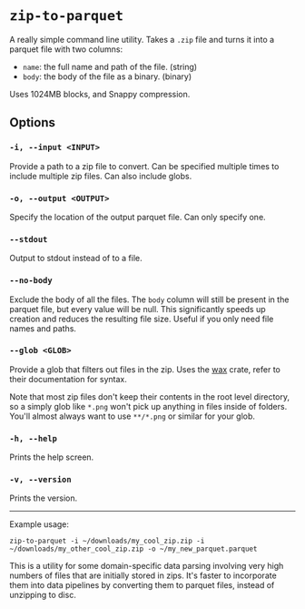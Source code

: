 # `zip-to-parquet`

A really simple command line utility. Takes a `.zip` file and turns it into a parquet file with two columns:

- `name`: the full name and path of the file. (string)
- `body`: the body of the file as a binary. (binary)

Uses 1024MB blocks, and Snappy compression.

## Options

### `-i, --input <INPUT>`

Provide a path to a zip file to convert. Can be specified multiple times to include multiple zip files. Can also include globs.

### `-o, --output <OUTPUT>`

Specify the location of the output parquet file. Can only specify one.

### `--stdout`

Output to stdout instead of to a file.

### `--no-body`

Exclude the body of all the files. The `body` column will still be present in the parquet file, but every value will be null. This significantly speeds up creation and reduces the resulting file size. Useful if you only need file names and paths.

### `--glob <GLOB>`

Provide a glob that filters out files in the zip. Uses the [wax](https://github.com/olson-sean-k/wax) crate, refer to their documentation for syntax.

Note that most zip files don't keep their contents in the root level directory, so a simply glob like `*.png` won't pick up anything in files inside of folders. You'll almost always want to use `**/*.png` or similar for your glob.

### `-h, --help`

Prints the help screen.

### `-v, --version`

Prints the version.

---

Example usage:

```
zip-to-parquet -i ~/downloads/my_cool_zip.zip -i ~/downloads/my_other_cool_zip.zip -o ~/my_new_parquet.parquet
```

This is a utility for some domain-specific data parsing involving very high numbers of files that are initially stored in zips. It's faster to incorporate them into data pipelines by converting them to parquet files, instead of unzipping to disc.
